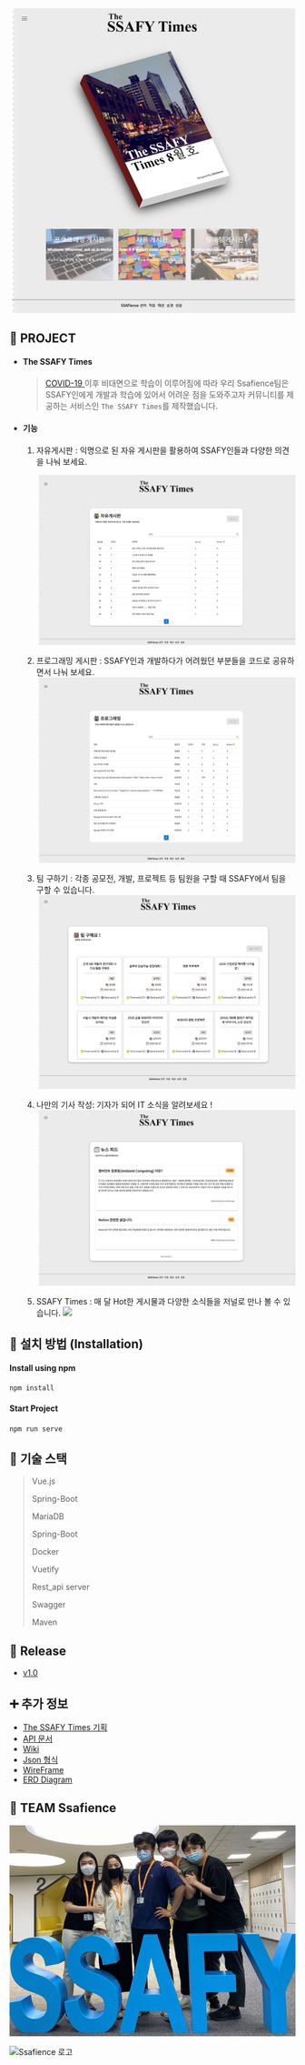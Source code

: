 ![image-20200820182116493](README.assets/image-20200820182116493.png)



## 💛 PROJECT


- ####  The SSAFY Times

  > [COVID-19 ](https://ko.wikipedia.org/wiki/%EC%BD%94%EB%A1%9C%EB%82%98%EB%B0%94%EC%9D%B4%EB%9F%AC%EC%8A%A4%EA%B0%90%EC%97%BC%EC%A6%9D-19)이후 비대면으로 학습이 이루어짐에 따라 우리 Ssafience팀은  SSAFY인에게 개발과 학습에 있어서 어려운 점을 도와주고자 커뮤니티를 제공하는 서비스인 `The SSAFY Times`를 제작했습니다.

- #### 기능 

  1. 자유게시판 : 익명으로 된 자유 게시판을 활용하여 SSAFY인들과 다양한 의견을 나눠 보세요.

     ![image-20200820182351730](README.assets/image-20200820182351730.png)

  2. 프로그래밍 게시판 : SSAFY인과 개발하다가 어려웠던 부분들을 코드로 공유하면서 나눠 보세요.![image-20200820182552982](README.assets/image-20200820182552982.png)

  3. 팀 구하기 : 각종 공모전, 개발, 프로젝트 등 팀원을 구할 때 SSAFY에서 팀을 구할 수 있습니다.![image-20200820182746584](README.assets/image-20200820182746584.png)

  4. 나만의 기사 작성: 기자가 되어 IT 소식을 알려보세요 !  ![image-20200820182939778](README.assets/image-20200820182939778.png)

  5. SSAFY Times : 매 달 Hot한 게시물과 다양한 소식들을 저널로 만나 볼 수 있습니다. ![](README.assets/animation-1597916744262.gif)





## 📌 설치 방법 (Installation)

#### Install using npm

```
npm install
```

#### Start Project

``` 
npm run serve
```





## 📌 기술 스택

> Vue.js
>
> Spring-Boot
>
> MariaDB
>
> Spring-Boot
>
> Docker
>
> Vuetify
>
> Rest_api server
>
> Swagger
>
> Maven





## 📌 Release

- [v1.0](https://lab.ssafy.com/s03-webmobile1-sub2/s03p12c208/tags)





## ➕ 추가 정보

- [The SSAFY Times 기획](https://docs.google.com/document/d/1HFM2kgkNdIB2Q2QQijNZSI0izEAWCcPpdOeNH_wLdxs/edit)
- [API 문서](https://lab.ssafy.com/s03-webmobile1-sub2/s03p12c208/wikis/API-DOC)
- [Wiki](https://lab.ssafy.com/s03-webmobile1-sub2/s03p12c208/wikis/home)
- [Json 형식](https://docs.google.com/document/d/15x3Shy94fT7h7KNCzDGx8KJs36B3GXvw1LdzyoHw2iU/edit)
- [WireFrame](https://lab.ssafy.com/s03-webmobile1-sub2/s03p12c208/wikis/WireFrame-%EC%9D%B4%EB%AF%B8%EC%A7%80)
- [ERD Diagram](https://lab.ssafy.com/s03-webmobile1-sub2/s03p12c208/wikis/%EB%8D%B0%EC%9D%B4%ED%84%B0-%EB%B2%A0%EC%9D%B4%EC%8A%A4)



## 💛 TEAM Ssafience

![image-20200820193131511](README.assets/image-20200820193131511.png)

![Ssafience 로고](https://lab.ssafy.com/s03-webmobile1-sub3/s03p13c208/uploads/8b4cf3d4bf424bda24ea963c9442cc7b/ssafience.png)
